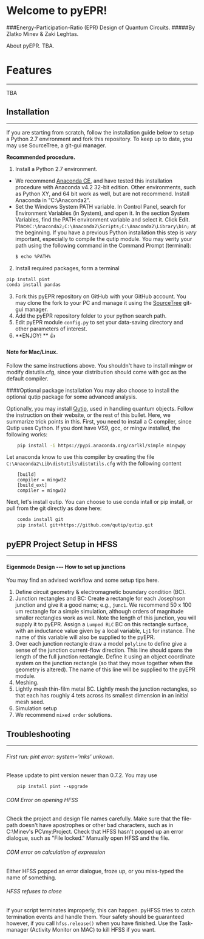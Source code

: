 Welcome to pyEPR!
===================
###Energy-Participation-Ratio (EPR) Design of Quantum Circuits. 
#####By Zlatko Minev & Zaki Leghtas.    

About pyEPR. TBA.

# Features
---------------------
TBA   


## Installation
-------------
If you are starting from scratch, follow the installation guide below to setup a Python 2.7 environment and fork this repository. To keep up to date, you may use SourceTree, a git-gui manager. 

**Recommended procedure.**   <br /> 

 1. Install a Python 2.7 environment.  
   * We recommend [Anaconda CE](https://www.continuum.io/downloads), and have tested this installation procedure with Anaconda v4.2 32-bit edition. Other environments, such as Python XY, and 64 bit work as well, but are not recommend. Install Anaconda in "C:\Anaconda2".
   * Set the Windows System PATH variable. In Control Panel, search for Environment Variables (in System), and open it. In the section System Variables, find the PATH environment variable and select it. Click Edit.  Place`C:\Anaconda2;C:\Anaconda2\Scripts;C:\Anaconda2\Library\bin;` at the beginning. If you have a previous Python installation this step is *very* important, especially to compile the qutip module. You may verity your path using the following command in the Command Prompt (terminal):
      ```sh
      $ echo %PATH%
      ```  
    
 2. Install required packages, form a terminal
 ```sh 
 pip install pint
 conda install pandas
 ```
 3. Fork this pyEPR repository on GitHub with your GitHub account. You may clone the fork to your PC and manage it using the [SourceTree](https://www.sourcetreeapp.com/) git-gui manager.
 4. Add the pyEPR repository folder to your python search path.
 5. Edit pyEPR module `config.py`  to set your data-saving directory and other parameters of interest.   
 6. **ENJOY! **  :+1:  

#### Note for Mac/Linux.   
Follow the same instructions above. You shouldn't have to install mingw or modify distutils.cfg, since your distribution should come with gcc as the default compiler.    

####Optional package installation
You may also choose to install the optional qutip package for some advanced analysis. 

Optionally, you may install [Qutip](http://qutip.org/), used in handling quantum objects. Follow the instruction on their website, or the rest of this bullet. Here, we summarize trick points in this. First, you need to install a C compiler, since Qutip uses Cython. If you dont have VS9, gcc, or mingw installed, the following works:   
```sh
	pip install -i https://pypi.anaconda.org/carlkl/simple mingwpy
```
Let anaconda know to use this compiler by creating the file `C:\Anaconda2\Lib\distutils\distutils.cfg` with the following content   
```
    [build]
    compiler = mingw32    
    [build_ext]
    compiler = mingw32
```   
Next, let's install qutip. You can choose to use conda intall or pip install, or pull from the git directly  as done here: 
```sh
    conda install git
    pip install git+https://github.com/qutip/qutip.git
```

## pyEPR Project Setup in HFSS
-------------
#### Eigenmode Design --- How to set up junctions
You may find an advised workflow and some setup tips here.

 1. Define circuit geometry & electromagnetic boundary condition (BC).   
   1. Junction rectangles and BC: Create a rectangle for each Josephson junction and give it a good name; e.g., `junc1`. We recommend 50 x 100 um rectangle for a simple simulation, although orders of magnitude smaller rectangles work as well. Note the length of this junction, you will supply it to pyEPR. Assign a `Lumped RLC` BC on this rectangle surface, with an inductance value given by a local variable, `Lj1` for instance. The name of this variable will also be supplied to the pyEPR. 
   2. Over each junction rectangle draw a model `polyline` to define give a sense of the junction current-flow direction. This line should spans the length of the full junction rectangle. Define it using an object coordinate system on the junction rectangle (so that they move together when the geometry is altered). The name of this line will be supplied to the pyEPR module.
 2. Meshing.   
   1. Lightly mesh thin-film metal BC. Lightly mesh the junction rectangles, so that each has roughly 4 tets across its smallest dimension in an initial mesh seed.    
 3. Simulation setup    
   1. We recommend `mixed order` solutions.    


## Troubleshooting
---------------------
###### First run: pint error: system='mks' unkown.
Please update to pint version newer than 0.7.2. You may use 
```
    pip install pint --upgrade
```

###### COM Error on opening HFSS 
Check the project and design file names carefully. Make sure that the file-path doesn't have apostrophes or other bad characters, such as in C:\\Minev's PC\\my:Project.  Check that HFSS hasn't popped up an error dialogue, such as "File locked." Manually open HFSS and the file.    

###### COM error on calculation of expression
Either HFSS popped an error dialogue, froze up, or you miss-typed the name of something.    

###### HFSS refuses to close
If your script terminates improperly, this can happen. pyHFSS tries to catch termination events and handle them. Your safety should be guaranteed however, if you call `hfss.release()` when you have finished. Use the Task-manager (Activity Monitor on MAC) to kill HFSS if you want.   
                                                                                                                                                                                    
                                                                                                                                                                                    
